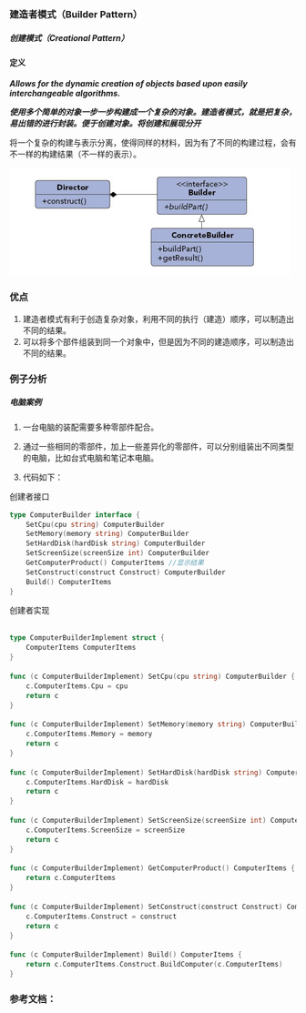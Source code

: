 ### 建造者模式（Builder Pattern）

##### 创建模式（Creational Pattern）

#### 定义

***Allows for the dynamic creation of objects based upon easily interchangeable algorithms.***

***使用多个简单的对象一步一步构建成一个复杂的对象。建造者模式，就是把复杂，易出错的进行封装。便于创建对象。将创建和展现分开***

将一个复杂的构建与表示分离，使得同样的材料，因为有了不同的构建过程，会有不一样的构建结果（不一样的表示）。

![Builder Pattern UML](https://github.com/nox60/go-design-pattern/blob/master/images/builder_pattern.png)


### 优点
1. 建造者模式有利于创造复杂对象，利用不同的执行（建造）顺序，可以制造出不同的结果。
2. 可以将多个部件组装到同一个对象中，但是因为不同的建造顺序，可以制造出不同的结果。

### 例子分析

##### 电脑案例
1. 一台电脑的装配需要多种零部件配合。

2. 通过一些相同的零部件，加上一些差异化的零部件，可以分别组装出不同类型的电脑，比如台式电脑和笔记本电脑。

3. 代码如下：


创建者接口
```go
type ComputerBuilder interface {
	SetCpu(cpu string) ComputerBuilder
	SetMemory(memory string) ComputerBuilder
	SetHardDisk(hardDisk string) ComputerBuilder
	SetScreenSize(screenSize int) ComputerBuilder
	GetComputerProduct() ComputerItems //显示结果
	SetConstruct(construct Construct) ComputerBuilder
	Build() ComputerItems
}
```

创建者实现
```go

type ComputerBuilderImplement struct {
	ComputerItems ComputerItems
}

func (c ComputerBuilderImplement) SetCpu(cpu string) ComputerBuilder {
	c.ComputerItems.Cpu = cpu
	return c
}

func (c ComputerBuilderImplement) SetMemory(memory string) ComputerBuilder {
	c.ComputerItems.Memory = memory
	return c
}

func (c ComputerBuilderImplement) SetHardDisk(hardDisk string) ComputerBuilder {
	c.ComputerItems.HardDisk = hardDisk
	return c
}

func (c ComputerBuilderImplement) SetScreenSize(screenSize int) ComputerBuilder {
	c.ComputerItems.ScreenSize = screenSize
	return c
}

func (c ComputerBuilderImplement) GetComputerProduct() ComputerItems {
	return c.ComputerItems
}

func (c ComputerBuilderImplement) SetConstruct(construct Construct) ComputerBuilder {
	c.ComputerItems.Construct = construct
	return c
}

func (c ComputerBuilderImplement) Build() ComputerItems {
	return c.ComputerItems.Construct.BuildComputer(c.ComputerItems)
}

```




### 参考文档：

